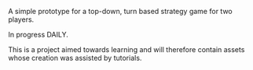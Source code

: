 A simple prototype for a top-down, turn based strategy game for two players.

In progress DAILY.

This is a project aimed towards learning and will therefore contain assets whose creation was assisted by tutorials.
